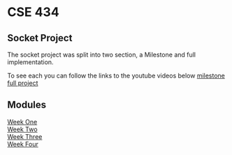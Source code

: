 # CSE 434

## Socket Project 
The socket project was split into two section, a Milestone and full implementation. 

To see each you can follow the links to the youtube videos below
[milestone](https://www.youtube.com/watch?v=ixCxLqumfCM)<br/>
[full project](https://www.youtube.com/watch?v=FPwbjz2o0sU&t=362s)<br/>
 
## Modules 
[Week One](https://github.com/berrios96sean/CSE-434/tree/main/Week_One)<br/>
[Week Two](https://github.com/berrios96sean/CSE-434/tree/main/Week_Two)<br/>
[Week Three](https://github.com/berrios96sean/CSE-434/tree/main/Week_Three)<br/>
[Week Four](https://github.com/berrios96sean/CSE-434/tree/main/Week_Four)<br/>


